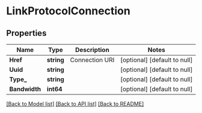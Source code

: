 # LinkProtocolConnection

## Properties
Name | Type | Description | Notes
------------ | ------------- | ------------- | -------------
**Href** | **string** | Connection URI | [optional] [default to null]
**Uuid** | **string** |  | [optional] [default to null]
**Type_** | **string** |  | [optional] [default to null]
**Bandwidth** | **int64** |  | [optional] [default to null]

[[Back to Model list]](../README.md#documentation-for-models) [[Back to API list]](../README.md#documentation-for-api-endpoints) [[Back to README]](../README.md)

